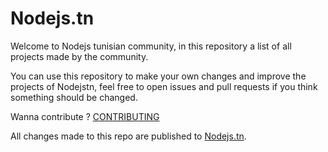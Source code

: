 # Nodejs.tn
Welcome to Nodejs tunisian community, in this repository a list of all projects made by the community.

You can use this repository to make your own changes and improve the projects of Nodejstn, feel free to open issues and pull requests if you think something should be changed.

Wanna contribute ? [CONTRIBUTING](https://github.com/labidiaymen/nodejstn/blob/master/CONTRIBUTING.md)

All changes made to this repo are published to [Nodejs.tn](http://www.nodejs.tn).
